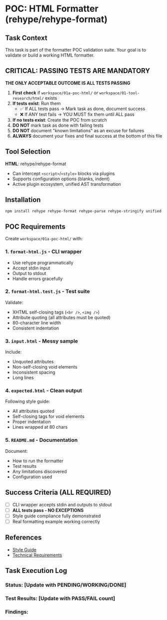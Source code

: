 # POC: HTML Formatter (rehype/rehype-format)

## Task Context
This task is part of the formatter POC validation suite. Your goal is to validate or build a working HTML formatter.

## CRITICAL: PASSING TESTS ARE MANDATORY
**THE ONLY ACCEPTABLE OUTCOME IS ALL TESTS PASSING**

1. **First check** if `workspace/01a-poc-html/` or `workspace/01-tool-research/html/` exists
2. **If tests exist**: Run them
   - ✅ If ALL tests pass → Mark task as done, document success
   - ❌ If ANY test fails → YOU MUST fix them until ALL pass
3. **If no tests exist**: Create the POC from scratch
4. **DO NOT** mark task as done with failing tests
5. **DO NOT** document "known limitations" as an excuse for failures
6. **ALWAYS** document your fixes and final success at the bottom of this file

## Tool Selection
**HTML**: rehype/rehype-format
- Can intercept `<script>`/`<style>` blocks via plugins
- Supports configuration options (blanks, indent)
- Active plugin ecosystem, unified AST transformation

## Installation
`npm install rehype rehype-format rehype-parse rehype-stringify unified`

## POC Requirements

Create `workspace/01a-poc-html/` with:

### 1. `format-html.js` - CLI wrapper
- Use rehype programmatically
- Accept stdin input
- Output to stdout
- Handle errors gracefully

### 2. `format-html.test.js` - Test suite
Validate:
- XHTML self-closing tags (`<br />`, `<img />`)
- Attribute quoting (all attributes must be quoted)
- 80-character line width
- Consistent indentation

### 3. `input.html` - Messy sample
Include:
- Unquoted attributes
- Non-self-closing void elements
- Inconsistent spacing
- Long lines

### 4. `expected.html` - Clean output
Following style guide:
- All attributes quoted
- Self-closing tags for void elements
- Proper indentation
- Lines wrapped at 80 chars

### 5. `README.md` - Documentation
Document:
- How to run the formatter
- Test results
- Any limitations discovered
- Configuration used

## Success Criteria (ALL REQUIRED)
- [ ] CLI wrapper accepts stdin and outputs to stdout
- [ ] **ALL tests pass - NO EXCEPTIONS**
- [ ] Style guide compliance fully demonstrated
- [ ] Real formatting example working correctly

## References
- [Style Guide](../../STYLE_GUIDE.md)
- [Technical Requirements](../technical-requirements.md)

## Task Execution Log
<!-- Document your findings below this line -->
### Status: [Update with PENDING/WORKING/DONE]
### Test Results: [Update with PASS/FAIL count]
### Findings:
<!-- Document ALL test results. If any failed, document how you fixed them.
DO NOT leave this task until ALL tests pass. -->